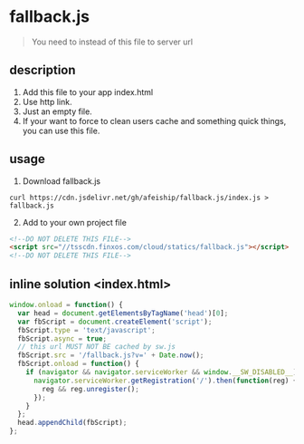 # fallback.js
> You need to instead of this file to server url

## description
1. Add this file to your app index.html
2. Use http link.
3. Just an empty file.
4. If your want to force to clean users cache and something quick things, you can use this file.

## usage
1. Download fallback.js
  ```shell
  curl https://cdn.jsdelivr.net/gh/afeiship/fallback.js/index.js > fallback.js
  ```
2. Add to your own project file
  ```html
  <!--DO NOT DELETE THIS FILE-->
  <script src="//tsscdn.finxos.com/cloud/statics/fallback.js"></script>
  <!--DO NOT DELETE THIS FILE-->
  ```

## inline solution <index.html>

```js
window.onload = function() {
  var head = document.getElementsByTagName('head')[0];
  var fbScript = document.createElement('script');
  fbScript.type = 'text/javascript';
  fbScript.async = true;
  // this url MUST NOT BE cached by sw.js
  fbScript.src = '/fallback.js?v=' + Date.now();
  fbScript.onload = function() {
    if (navigator && navigator.serviceWorker && window.__SW_DISABLED__) {
      navigator.serviceWorker.getRegistration('/').then(function(reg) {
        reg && reg.unregister();
      });
    }
  };
  head.appendChild(fbScript);
};
```

